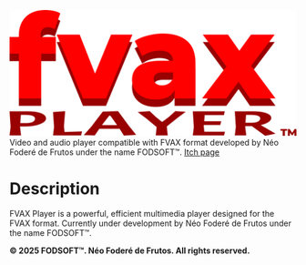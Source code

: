 ![](logo_fvax_player.png)<br>
Video and audio player compatible with FVAX format developed by Néo Foderé de Frutos under the name FODSOFT™.
[Itch page](https://fodsoft.itch.io/)
# Description
FVAX Player is a powerful, efficient multimedia player designed for the FVAX format. Currently under development by Néo Foderé de Frutos under the name FODSOFT™.<br>

**© 2025 FODSOFT™. Néo Foderé de Frutos. All rights reserved.**
